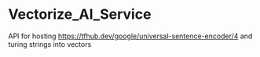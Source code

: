 # Vectorize_AI_Service
API for hosting https://tfhub.dev/google/universal-sentence-encoder/4 and turing strings into vectors
